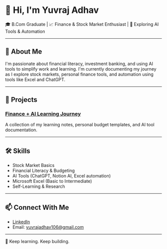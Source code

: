 
# 👋 Hi, I'm Yuvraj Adhav

🎓 B.Com Graduate | 📈 Finance & Stock Market Enthusiast | 🤖 Exploring AI Tools & Automation

---

## 💼 About Me

I'm passionate about financial literacy, investment banking, and using AI tools to simplify work and learning. I'm currently documenting my journey as I explore stock markets, personal finance tools, and automation using tools like Excel and ChatGPT.

---

## 📂 Projects

### [Finance + AI Learning Journey](https://github.com/Yuvraj-Adhav/Finance-AI-Learning-Journey)
A collection of my learning notes, personal budget templates, and AI tool documentation.

---

## 🛠️ Skills

- Stock Market Basics
- Financial Literacy & Budgeting
- AI Tools (ChatGPT, Notion AI, Excel automation)
- Microsoft Excel (Basic to Intermediate)
- Self-Learning & Research

---

## 📫 Connect With Me

- [LinkedIn](https://linkedin.com/in/YOUR-LINK)
- Email: yuvrajadhav106@gmail.com

---

🧠 Keep learning. Keep building.
